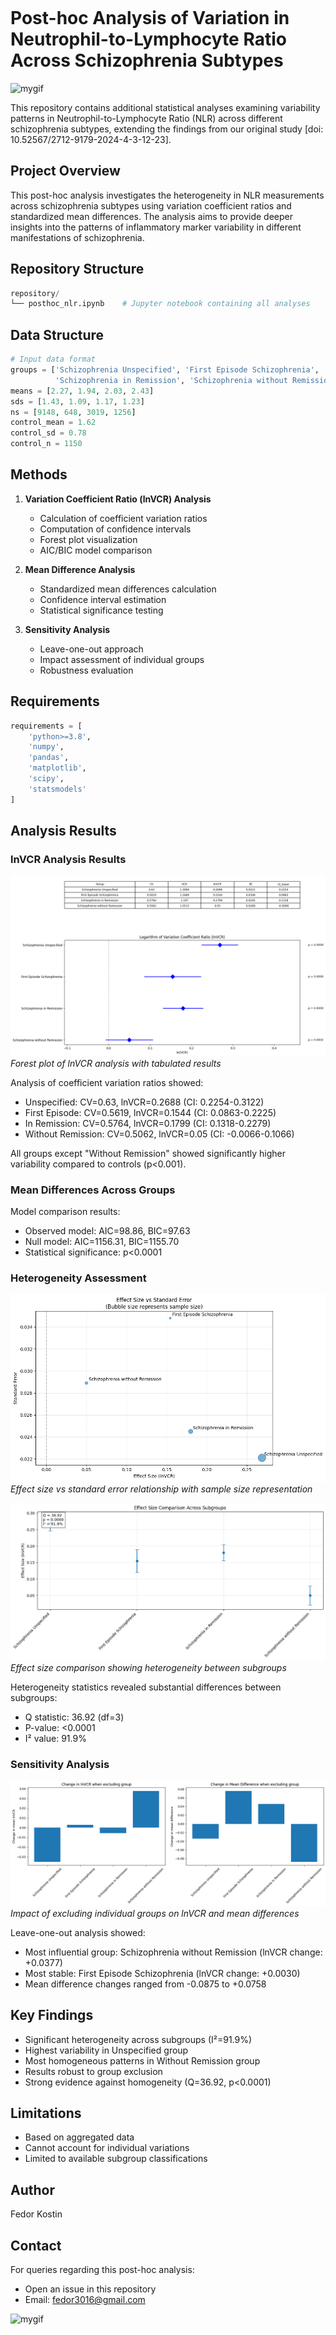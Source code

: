 
```

```
# Post-hoc Analysis of Variation in Neutrophil-to-Lymphocyte Ratio Across Schizophrenia Subtypes
![mygif](https://s12.gifyu.com/images/SDs0v.gif)

This repository contains additional statistical analyses examining variability patterns in Neutrophil-to-Lymphocyte Ratio (NLR) across different schizophrenia subtypes, extending the findings from our original study [doi: 10.52567/2712-9179-2024-4-3-12-23].

## Project Overview
This post-hoc analysis investigates the heterogeneity in NLR measurements across schizophrenia subtypes using variation coefficient ratios and standardized mean differences. The analysis aims to provide deeper insights into the patterns of inflammatory marker variability in different manifestations of schizophrenia.

## Repository Structure
```python
repository/
└── posthoc_nlr.ipynb    # Jupyter notebook containing all analyses
```

## Data Structure
```python
# Input data format
groups = ['Schizophrenia Unspecified', 'First Episode Schizophrenia',
          'Schizophrenia in Remission', 'Schizophrenia without Remission']
means = [2.27, 1.94, 2.03, 2.43]
sds = [1.43, 1.09, 1.17, 1.23]
ns = [9148, 648, 3019, 1256]
control_mean = 1.62
control_sd = 0.78
control_n = 1150
```

## Methods
1. **Variation Coefficient Ratio (lnVCR) Analysis**
   - Calculation of coefficient variation ratios
   - Computation of confidence intervals
   - Forest plot visualization
   - AIC/BIC model comparison

2. **Mean Difference Analysis**
   - Standardized mean differences calculation
   - Confidence interval estimation
   - Statistical significance testing

3. **Sensitivity Analysis**
   - Leave-one-out approach
   - Impact assessment of individual groups
   - Robustness evaluation

## Requirements
```python
requirements = [
    'python>=3.8',
    'numpy',
    'pandas',
    'matplotlib',
    'scipy',
    'statsmodels'
]
```

## Analysis Results

### lnVCR Analysis Results
![Figure 1](https://github.com/zavesone/NLR_Schizophrenia_posthoc/blob/main/plots/lnVCR%20plot.png)
*Forest plot of lnVCR analysis with tabulated results*

Analysis of coefficient variation ratios showed:
- Unspecified: CV=0.63, lnVCR=0.2688 (CI: 0.2254-0.3122)
- First Episode: CV=0.5619, lnVCR=0.1544 (CI: 0.0863-0.2225)
- In Remission: CV=0.5764, lnVCR=0.1799 (CI: 0.1318-0.2279)
- Without Remission: CV=0.5062, lnVCR=0.05 (CI: -0.0066-0.1066)

All groups except "Without Remission" showed significantly higher variability compared to controls (p<0.001).

### Mean Differences Across Groups
Model comparison results:
- Observed model: AIC=98.86, BIC=97.63
- Null model: AIC=1156.31, BIC=1155.70
- Statistical significance: p<0.0001

### Heterogeneity Assessment
![Figure 2](https://github.com/zavesone/NLR_Schizophrenia_posthoc/blob/main/plots/bubble_plot.png)
*Effect size vs standard error relationship with sample size representation*

![Figure 3](https://github.com/zavesone/NLR_Schizophrenia_posthoc/blob/main/plots/Heterogeneity%20Statistics.png)
*Effect size comparison showing heterogeneity between subgroups*

Heterogeneity statistics revealed substantial differences between subgroups:
- Q statistic: 36.92 (df=3)
- P-value: <0.0001
- I² value: 91.9%

### Sensitivity Analysis
![Figure 4](https://github.com/zavesone/NLR_Schizophrenia_posthoc/blob/main/plots/sensitivity_analyses.png)
*Impact of excluding individual groups on lnVCR and mean differences*

Leave-one-out analysis showed:
- Most influential group: Schizophrenia without Remission (lnVCR change: +0.0377)
- Most stable: First Episode Schizophrenia (lnVCR change: +0.0030)
- Mean difference changes ranged from -0.0875 to +0.0758

## Key Findings
- Significant heterogeneity across subgroups (I²=91.9%)
- Highest variability in Unspecified group
- Most homogeneous patterns in Without Remission group
- Results robust to group exclusion
- Strong evidence against homogeneity (Q=36.92, p<0.0001)

## Limitations
- Based on aggregated data
- Cannot account for individual variations
- Limited to available subgroup classifications

## Author
Fedor Kostin

## Contact
For queries regarding this post-hoc analysis:
- Open an issue in this repository
- Email: fedor3016@gmail.com

![mygif](https://s12.gifyu.com/images/SDxHt.gif)









